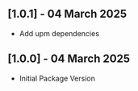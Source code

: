 ## [1.0.1] - 04 March 2025
 - Add upm dependencies

## [1.0.0] - 04 March 2025
 - Initial Package Version